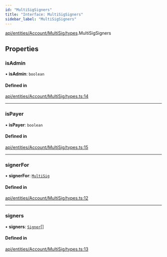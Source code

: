 ```yaml
---
id: "MultiSigSigners"
title: "Interface: MultiSigSigners"
sidebar_label: "MultiSigSigners"
---
```


[api/entities/Account/MultiSig/types](../../../../../../../modules/API/Entities/Account/MultiSig/Types/Types.md).MultiSigSigners

## Properties

### isAdmin

• **isAdmin**: `boolean`

#### Defined in

[api/entities/Account/MultiSig/types.ts:14](https://github.com/PolymeshAssociation/polymesh-sdk/blob/5b946f904/src/api/entities/Account/MultiSig/types.ts#L14)

___

### isPayer

• **isPayer**: `boolean`

#### Defined in

[api/entities/Account/MultiSig/types.ts:15](https://github.com/PolymeshAssociation/polymesh-sdk/blob/5b946f904/src/api/entities/Account/MultiSig/types.ts#L15)

___

### signerFor

• **signerFor**: [`MultiSig`](../../../../../../../classes/API/Entities/Account/MultiSig/MultiSig.md)

#### Defined in

[api/entities/Account/MultiSig/types.ts:12](https://github.com/PolymeshAssociation/polymesh-sdk/blob/5b946f904/src/api/entities/Account/MultiSig/types.ts#L12)

___

### signers

• **signers**: [`Signer`](../../../../../../../modules/API/Entities/Types/Types.md#signer)[]

#### Defined in

[api/entities/Account/MultiSig/types.ts:13](https://github.com/PolymeshAssociation/polymesh-sdk/blob/5b946f904/src/api/entities/Account/MultiSig/types.ts#L13)
